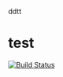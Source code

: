 
ddtt
# test

[![Build Status](https://travis-ci.org/arnaudSchnapper/test.svg?branch=master)](https://travis-ci.org/arnaudSchnapper/test)